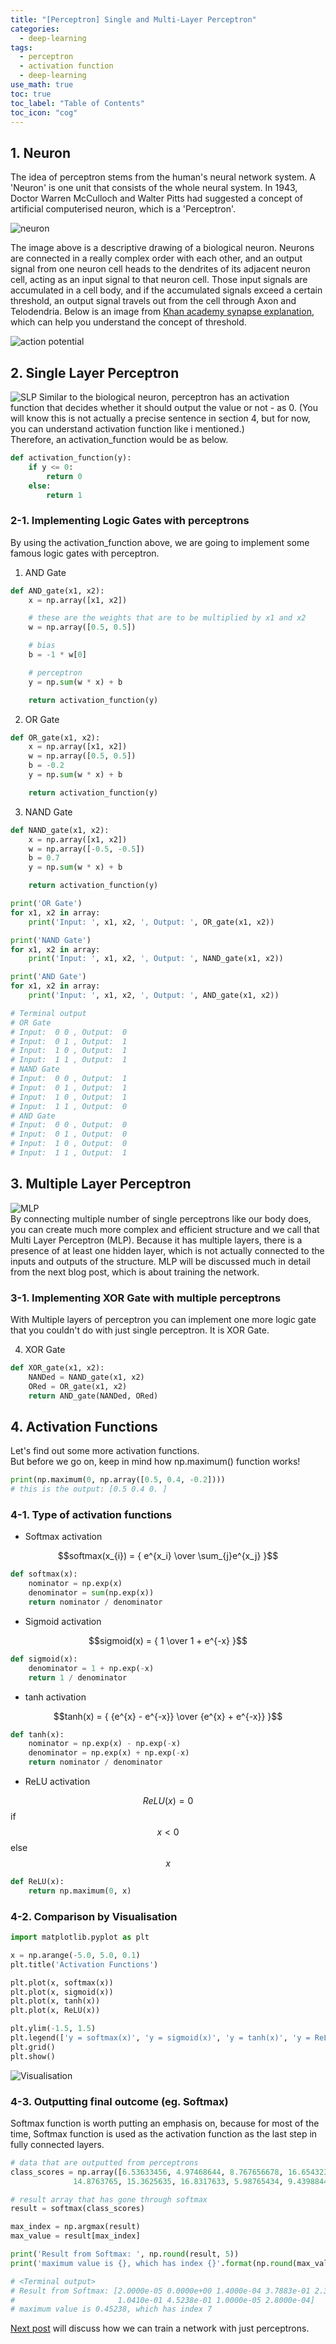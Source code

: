 ```yaml
---
title: "[Perceptron] Single and Multi-Layer Perceptron"
categories:
  - deep-learning
tags:
  - perceptron
  - activation function
  - deep-learning
use_math: true
toc: true
toc_label: "Table of Contents"
toc_icon: "cog"
---
```

## 1. **Neuron**
The idea of perceptron stems from the human's neural network system. A 'Neuron' is one unit that consists of
the whole neural system. In 1943, Doctor Warren McCulloch and Walter Pitts had suggested a concept of artificial
computerised neuron, which is a 'Perceptron'.

![neuron](blog/images/perceptron/neuron_wiki.png)
<!-- how can i describe an image with small font -->

The image above is a descriptive drawing of a biological neuron. Neurons are connected in a really complex order with each other, and an output signal from one neuron cell heads to the dendrites of its adjacent neuron cell, acting as an input signal to that neuron cell. Those input signals are accumulated in a cell body, and if the accumulated signals exceed a certain threshold, an output signal travels out from the cell through Axon and Telodendria. Below is an image from [Khan academy synapse explanation](https://www.khanacademy.org/science/biology/human-biology/neuron-nervous-system/a/the-synapse), which can help you understand the concept of threshold.

![action potential](blog/images/perceptron/action_potential_khan.png)

## 2. **Single Layer Perceptron**
![SLP](/images/perceptron/SLP.png)
Similar to the biological neuron, perceptron has an activation function that decides whether it should output the value or not - as 0. (You will know this is not actually a precise sentence in section 4, but for now, you can understand activation function like i mentioned.)  
Therefore, an activation_function would be as below.

```python
def activation_function(y):
    if y <= 0:
        return 0
    else:
        return 1
```

### 2-1. Implementing Logic Gates with perceptrons
By using the activation_function above, we are going to implement some famous logic gates with perceptron.

1. AND Gate
```python
def AND_gate(x1, x2):
    x = np.array([x1, x2])

    # these are the weights that are to be multiplied by x1 and x2
    w = np.array([0.5, 0.5])

    # bias
    b = -1 * w[0]

    # perceptron
    y = np.sum(w * x) + b

    return activation_function(y)
```


2. OR Gate
```python
def OR_gate(x1, x2):
    x = np.array([x1, x2])
    w = np.array([0.5, 0.5])
    b = -0.2
    y = np.sum(w * x) + b

    return activation_function(y)
```

3. NAND Gate
```python
def NAND_gate(x1, x2):
    x = np.array([x1, x2])
    w = np.array([-0.5, -0.5])
    b = 0.7
    y = np.sum(w * x) + b

    return activation_function(y)
```

```python
print('OR Gate')
for x1, x2 in array:
    print('Input: ', x1, x2, ', Output: ', OR_gate(x1, x2))

print('NAND Gate')
for x1, x2 in array:
    print('Input: ', x1, x2, ', Output: ', NAND_gate(x1, x2))

print('AND Gate')
for x1, x2 in array:
    print('Input: ', x1, x2, ', Output: ', AND_gate(x1, x2))

# Terminal output
# OR Gate
# Input:  0 0 , Output:  0
# Input:  0 1 , Output:  1
# Input:  1 0 , Output:  1
# Input:  1 1 , Output:  1
# NAND Gate
# Input:  0 0 , Output:  1
# Input:  0 1 , Output:  1
# Input:  1 0 , Output:  1
# Input:  1 1 , Output:  0
# AND Gate
# Input:  0 0 , Output:  0
# Input:  0 1 , Output:  0
# Input:  1 0 , Output:  0
# Input:  1 1 , Output:  1
```

## 3. **Multiple Layer Perceptron**
![MLP](blog/images/perceptron/MLP.jpg)  
By connecting multiple number of single perceptrons like our body does, you can create much more complex
and efficient structure and we call that Multi Layer Perceptron (MLP). Because it has multiple layers, there is a presence of at least one hidden layer, which is not actually connected to the inputs and outputs of the structure. MLP will be discussed much in detail from the next blog post, which is about training the network.

### 3-1. Implementing XOR Gate with multiple perceptrons

With Multiple layers of perceptron you can implement one more logic gate that you couldn't do
with just single perceptron. It is XOR Gate.

4. XOR Gate
```python
def XOR_gate(x1, x2):
    NANDed = NAND_gate(x1, x2)
    ORed = OR_gate(x1, x2)
    return AND_gate(NANDed, ORed)
```

## 4. **Activation Functions**

Let's find out some more activation functions.  
But before we go on, keep in mind how np.maximum() function works!
```python
print(np.maximum(0, np.array([0.5, 0.4, -0.2])))
# this is the output: [0.5 0.4 0. ]
```

### 4-1. Type of activation functions
* Softmax activation

$$softmax(x_{i}) = { e^{x_i} \over \sum_{j}e^{x_j} }$$

```python
def softmax(x):
    nominator = np.exp(x)
    denominator = sum(np.exp(x))
    return nominator / denominator
```

* Sigmoid activation

$$sigmoid(x) = { 1 \over 1 + e^{-x} }$$

```python
def sigmoid(x):
    denominator = 1 + np.exp(-x)
    return 1 / denominator
```

* tanh activation

$$tanh(x) = { {e^{x} - e^{-x}} \over {e^{x} + e^{-x}} }$$

```python
def tanh(x):
    nominator = np.exp(x) - np.exp(-x)
    denominator = np.exp(x) + np.exp(-x)
    return nominator / denominator
```

* ReLU activation

$$ReLU(x)= 0$$ if $$x<0$$ else $$x$$

```python
def ReLU(x):
    return np.maximum(0, x)
```

### 4-2. Comparison by Visualisation
```python
import matplotlib.pyplot as plt

x = np.arange(-5.0, 5.0, 0.1)
plt.title('Activation Functions')

plt.plot(x, softmax(x))
plt.plot(x, sigmoid(x))
plt.plot(x, tanh(x))
plt.plot(x, ReLU(x))

plt.ylim(-1.5, 1.5)
plt.legend(['y = softmax(x)', 'y = sigmoid(x)', 'y = tanh(x)', 'y = ReLU(x)'])
plt.grid()
plt.show()
```
![Visualisation](blog/images/perceptron/activation_functions.png)

### 4-3. Outputting final outcome (eg. Softmax)
Softmax function is worth putting an emphasis on,
because for most of the time, Softmax function is used as the activation function
as the last step in fully connected layers.
```python
# data that are outputted from perceptrons
class_scores = np.array([6.53633456, 4.97468644, 8.767656678, 16.6543235, 9.23489844,
              14.8763765, 15.3625635, 16.8317633, 5.98765434, 9.4398844])

# result array that has gone through softmax
result = softmax(class_scores)

max_index = np.argmax(result)
max_value = result[max_index]

print('Result from Softmax: ', np.round(result, 5))
print('maximum value is {}, which has index {}'.format(np.round(max_value, 5), max_index))

# <Terminal output>
# Result from Softmax: [2.0000e-05 0.0000e+00 1.4000e-04 3.7883e-01 2.3000e-04 6.4020e-02
#                       1.0410e-01 4.5238e-01 1.0000e-05 2.8000e-04]
# maximum value is 0.45238, which has index 7
```  

[Next post](https://kimdanny.github.io/deep-learning/learning-algo-perceptron/) will discuss how we can train a network with just perceptrons.


<!-- commentise below -->
<!-- <References>
1. neuron image: https://en.wikipedia.org/wiki/Neuron
2. action potential image: https://www.khanacademy.org/science/biology/human-biology/neuron-nervous-system/a/the-synapse
3. SLP image: https://mc.ai/pytorch-introduction-to-neural-network%E2%80%8A-%E2%80%8Afeedforward-neural-network-model/
4. MLP image: https://www.oreilly.com/library/view/getting-started-with/9781786468574/ch04s04.html -->
